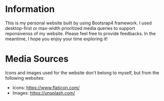 # Information
This is my personal website built by using Bootsrap4 framework. I used desktop-first or max-width prioritized media queries to support reponsivenss of my website. Please feel free to provide feedbacks. In the meantime, I hope you enjoy your time exploring it!

# Media Sources
Icons and images used for the website don't belong to myself, but from the following websites:
- Icons: https://www.flaticon.com/
- Images: https://unsplash.com/

